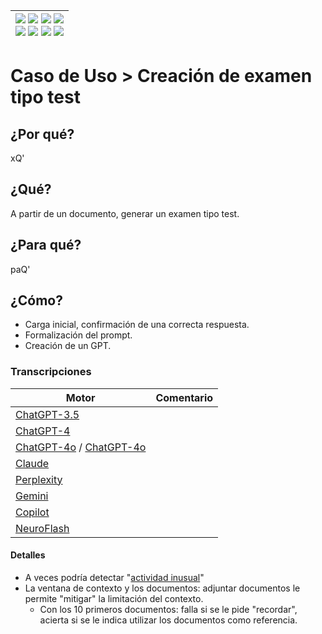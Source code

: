 <div align=right>

|[![](https://img.shields.io/badge/-Inicio-FFF?style=flat&logo=Emlakjet&logoColor=black)](/README.md) [![](https://img.shields.io/badge/-Introducción-FFF?style=flat&logo=abbrobotstudio&logoColor=black)](/documentos/intro.md) [![](https://img.shields.io/badge/-Modelos_de_lenguaje-FFF?style=flat&logo=LiveChat&logoColor=black)](/documentos/LLMs.md) [![](https://img.shields.io/badge/-Panorámica-FFF?style=flat&logo=openstreetmap&logoColor=black)](/documentos/panoramica.md)<br>  [![](https://img.shields.io/badge/-Prompts-FFF?style=flat&logo=Proton&logoColor=black)](/documentos/prompts/README.md) [![](https://img.shields.io/badge/-Ing,_de_prompts-FFF?style=flat&logo=googleearthengine&logoColor=black)](/documentos/ingenieriaDePrompts/README.md) [![](https://img.shields.io/badge/-Patrones-FFF?style=flat&logo=textpattern&logoColor=black)](/documentos/ingenieriaDePrompts/patrones/README.md) [![](https://img.shields.io/badge/-Casos_de_uso-FFF?style=flat&logo=gitbook&logoColor=black)](/documentos/casosDeUso/README.md)|
|-:|

</div>

# Caso de Uso > Creación de examen tipo test

## ¿Por qué?

xQ'

## ¿Qué?

A partir de un documento, generar un examen tipo test.

## ¿Para qué?

paQ'

## ¿Cómo?

- Carga inicial, confirmación de una correcta respuesta.
- Formalización del prompt.
- Creación de un GPT.

### Transcripciones

|Motor|Comentario|
|-|-|
[ChatGPT-3.5]()|
[ChatGPT-4]()|
[ChatGPT-4o](https://chatgpt.com/share/dc4137bb-0c94-4fda-a871-28217e96ce5f) / [ChatGPT-4o](https://chatgpt.com/share/bcc45227-a4a0-4927-b834-fee86e6cb86d)|
[Claude]()|
[Perplexity]()|
[Gemini]()|
[Copilot]()|
[NeuroFlash]()|

#### Detalles

- A veces podría detectar "[actividad inusual](/documentos/imagenes/actividadInusual.png)"
- La ventana de contexto y los documentos: adjuntar documentos le permite "mitigar" la limitación del contexto.
  - Con los 10 primeros documentos: falla si se le pide "recordar", acierta si se le indica utilizar los documentos como referencia.
